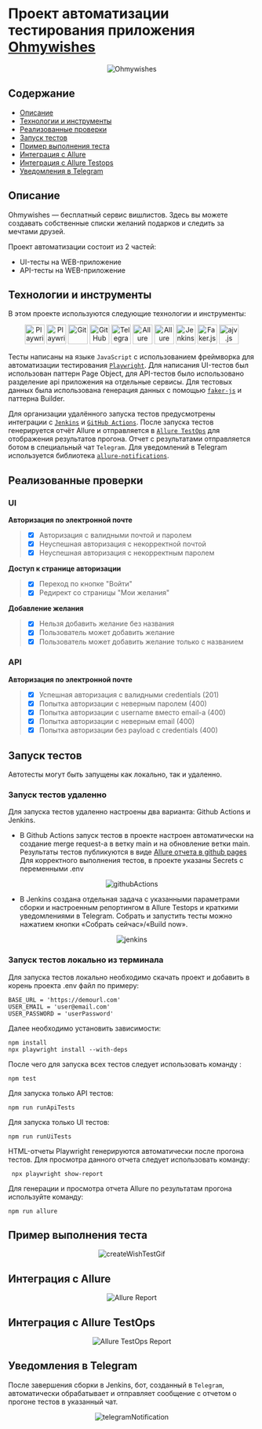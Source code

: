 <h1>Проект автоматизации тестирования приложения <a target="_blank" href="https://ohmywishes.ru/"> Ohmywishes </a> </h1>

<p align="center">
<img alt="Ohmywishes" src="media/ohmywishes.png"  >
</p>

## Содержание
+ [Описание](#описание)
+ [Технологии и инструменты](#технологии-и-инструменты)
+ [Реализованные проверки](#реализованные-проверки)
+ [Запуск тестов](#запуск-тестов)
+ [Пример выполнения теста](#пример-выполнения-теста)
+ [Интеграция с Allure](#интеграция-с-allure)
+ [Интеграция с Allure Testops](#интеграция-с-allure-testops)
+ [Уведомления в Telegram](#уведомления-в-telegram)

## Описание
Ohmywishes — бесплатный сервис вишлистов. Здесь вы можете создавать собственные списки желаний подарков и следить за мечтами друзей.

Проект автоматизации состоит из 2 частей:
- UI-тесты на WEB-приложение
- API-тесты на WEB-приложение 

## Технологии и инструменты
В этом проекте используются следующие технологии и инструменты:
<p align="center">
<img src="https://github.com/devicons/devicon/blob/master/icons/playwright/playwright-original.svg" title="Playwright" alt="Playwright" width="40" height="40"/>
<img src="https://i.giphy.com/media/v1.Y2lkPTc5MGI3NjExY2hhc3JqaDgyN3JibTdnaG5najE5bGthcWw3YWpiZmtjNDNyNW9leCZlcD12MV9pbnRlcm5hbF9naWZfYnlfaWQmY3Q9Zw/SvFocn0wNMx0iv2rYz/giphy.gif" title="Playwright GIF" alt="Playwright GIF" width="40"/>
<img src="https://github.com/devicons/devicon/blob/master/icons/git/git-original.svg" title="Git" alt="Git" width="40" height="40"/>
<img src="https://github.com/devicons/devicon/blob/master/icons/github/github-original.svg" title="GitHub" alt="GitHub" width="40" height="40"/>
<img src="https://upload.wikimedia.org/wikipedia/commons/8/82/Telegram_logo.svg" title="Telegram" alt=Telegram" width="40" height="40"/>
<img src="https://softfinder.ru/upload/styles/logo/public/logo/logo-2605.png?itok=vqVq1c7j" title="Allure Testops" alt="Allure Testops" width="40" height="40"/>
<img src="https://github.com/allure-framework/allure2/blob/main/.idea/icon.png" title="Allure Report" alt="Allure Report" width="40" height="40"/>
<img src="https://github.com/devicons/devicon/blob/master/icons/jenkins/jenkins-original.svg" title="Jenkins" alt="Jenkins" width="40" height="40"/>
<img src="https://fakerjs.dev/logo.svg" title="Faker.js" alt="Faker.js" width="40" height="40"/>
<img src="https://ajv.js.org/img/ajv.svg" title="ajv.js" alt="ajv.js" width="40" height="40"/>
</p>

Тесты написаны на языке <code>JavaScript</code> с использованием фреймворка для автоматизации тестирования <code>[Playwright](https://playwright.dev)</code>. 
Для написания UI-тестов был использован паттерн Page Object, для API-тестов было использовано разделение api приложения на отдельные сервисы. Для тестовых данных была использована генерация данных с помощью <code>[faker-js](https://fakerjs.dev)</code> и паттерна Builder.

Для организации удалённого запуска тестов предусмотрены интеграции с <code>[Jenkins](https://www.jenkins.io/)</code> и <code>[GitHub Actions](https://docs.github.com/en/actions)</code>. 
После запуска тестов генерируется отчёт Allure и отправляется в <code>[Allure TestOps](https://qameta.io/)</code> для отображения результатов прогона.
Отчет с результатами отправляется ботом в специальный чат <code>Telegram</code>. Для уведомлений в Telegram используется библиотека <code>[allure-notifications](https://github.com/qa-guru/allure-notifications)</code>.

## Реализованные проверки
### UI
<b>Авторизация по электронной почте</b>
> - [x] Авторизация с валидными почтой и паролем
> - [x] Неуспешная авторизация с некорректной почтой
> - [x] Неуспешная авторизация с некорректным паролем

<b>Доступ к странице авторизации</b>
> - [x] Переход по кнопке "Войти"
> - [x] Редирект со страницы "Мои желания"

<b>Добавление желания</b>
> - [x] Нельзя добавить желание без названия
> - [x] Пользователь может добавить желание
> - [x] Пользователь может добавить желание только с названием

### API
<b>Авторизация по электронной почте</b>
> - [x] Успешная авторизация с валидными credentials (201)
> - [x] Попытка авторизации с неверным паролем (400)
> - [x] Попытка авторизации с username вместо email-a (400)
> - [x] Попытка авторизации с неверным email (400)
> - [x] Попытка авторизации без payload c credentials (400)

## Запуск тестов
Автотесты могут быть запущены как локально, так и удаленно.
### Запуск тестов удаленно
Для запуска тестов удаленно настроены два варианта: Github Actions и Jenkins.
- В Github Actions запуск тестов в проекте настроен автоматически на создание merge request-а в ветку main и на обновление ветки main.
Результаты тестов публикуются в виде [Allure отчета в github pages](https://olemoreflipflop.github.io/finalProject/)<br>
Для корректного выполнения тестов, в проекте указаны Secrets с переменными .env
<p align="center">
<img alt="githubActions" src="media/githubActions.png"  >
</p>

- В Jenkins создана отдельная задача с указанными параметрами сборки и настроенным репортингом в Allure Testops и краткими уведомлениями в Telegram.
  Собрать и запустить тесты можно нажатием кнопки «Собрать сейчас»/«Build now».
<p align="center">
<img alt="jenkins" src="media/jenkins.png"  >
</p>

### Запуск тестов локально из терминала
Для запуска тестов локально необходимо скачать проект и добавить в корень проекта .env файл по примеру:

```
BASE_URL = 'https://demourl.com'
USER_EMAIL = 'user@email.com'
USER_PASSWORD = 'userPassword'
```
Далее необходимо установить зависимости:
```
npm install
npx playwright install --with-deps
```
После чего для запуска всех тестов следует использовать команду :
```
npm test
```
Для запуска только API тестов:
```
npm run runApiTests
```
Для запуска только UI тестов:
```
npm run runUiTests 
```

HTML-отчеты Playwright генерируются автоматически после прогона тестов. Для просмотра данного отчета следует использовать команду:
```
 npx playwright show-report
```
Для генерации и просмотра отчета Allure по результатам прогона используйте команду:
```
npm run allure
```

## Пример выполнения теста
<p align="center">
<img alt="createWishTestGif" src="media/create_wish.gif"  >
</p>

## Интеграция с Allure
<p align="center">
<img title="Allure Report" src="media/allureReport.png">
</p>

## Интеграция с Allure TestOps
<p align="center">
<img title="Allure TestOps Report" src="media/allureTestopsReport.png">
</p>

## Уведомления в Telegram
После завершения сборки в Jenkins, бот, созданный в <code>Telegram</code>, автоматически обрабатывает и отправляет сообщение с отчетом
о прогоне тестов в указанный чат.
<p align="center">
<img alt="telegramNotification" src="media/telegramNotification.png"  >
</p>
